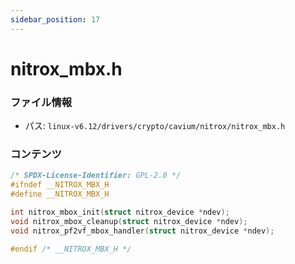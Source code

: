 ```yaml
---
sidebar_position: 17
---
```

# nitrox_mbx.h

### ファイル情報

- パス: `linux-v6.12/drivers/crypto/cavium/nitrox/nitrox_mbx.h`

### コンテンツ

```h
/* SPDX-License-Identifier: GPL-2.0 */
#ifndef __NITROX_MBX_H
#define __NITROX_MBX_H

int nitrox_mbox_init(struct nitrox_device *ndev);
void nitrox_mbox_cleanup(struct nitrox_device *ndev);
void nitrox_pf2vf_mbox_handler(struct nitrox_device *ndev);

#endif /* __NITROX_MBX_H */

```
